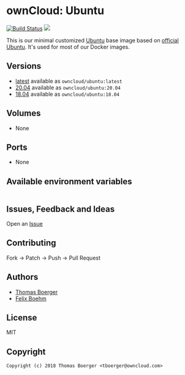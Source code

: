 # ownCloud: Ubuntu

[![Build Status](https://cloud.drone.io/api/badges/owncloud-docker/ubuntu/status.svg)](https://cloud.drone.io/owncloud-docker/ubuntu)
[![](https://images.microbadger.com/badges/image/owncloud/ubuntu:latest.svg)](https://microbadger.com/images/owncloud/ubuntu:latest "Get your own image badge on microbadger.com")

This is our minimal customized [Ubuntu](http://www.ubuntu.com/) base image based on [official Ubuntu](https://registry.hub.docker.com/_/ubuntu/). It's used for most of our Docker images.

## Versions

* [latest](./latest) available as `owncloud/ubuntu:latest`
* [20.04](./v20.04) available as `owncloud/ubuntu:20.04`
* [18.04](./v18.04) available as `owncloud/ubuntu:18.04`

## Volumes

* None

## Ports

* None

## Available environment variables

```

```

## Issues, Feedback and Ideas

Open an [Issue](https://github.com/owncloud-docker/ubuntu/issues)

## Contributing

Fork -> Patch -> Push -> Pull Request

## Authors

* [Thomas Boerger](https://github.com/tboerger)
* [Felix Boehm](https://github.com/felixboehm)

## License

MIT

## Copyright

```
Copyright (c) 2018 Thomas Boerger <tboerger@owncloud.com>
```
